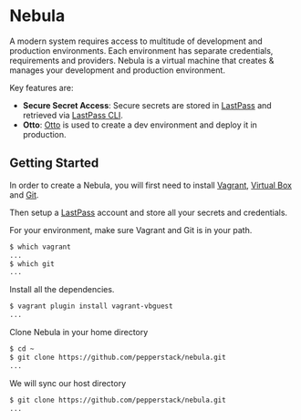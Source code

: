 # Nebula

A modern system requires access to multitude of development and production environments. Each environment has separate
credentials, requirements and providers. Nebula is a virtual machine that creates & manages your development and 
production environment.

Key features are:

* **Secure Secret Access**: Secure secrets are stored in [LastPass](https://lastpass.com/) and retrieved via [LastPass 
  CLI](https://github.com/lastpass/lastpass-cli).
* **Otto**: [Otto](https://ottoproject.io/) is used to create a dev environment and deploy it in production.


Getting Started
----------------

In order to create a Nebula, you will first need to install [Vagrant](https://www.vagrantup.com/downloads.html), 
[Virtual Box](https://www.virtualbox.org/wiki/Downloads) and [Git](https://git-scm.com/book/en/v2/Getting-Started-Installing-Git).

Then setup a [LastPass](https://lastpass.com/) account and store all your secrets and credentials. 

For your environment, make sure Vagrant and Git is in your path.

```sh
$ which vagrant
...
$ which git
...
```
Install all the dependencies.

```sh
$ vagrant plugin install vagrant-vbguest
...
```

Clone Nebula in your home directory

```sh
$ cd ~
$ git clone https://github.com/pepperstack/nebula.git
...
```

We will sync our host directory 

```sh
$ git clone https://github.com/pepperstack/nebula.git
...
```